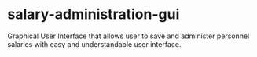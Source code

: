 # salary-administration-gui
Graphical User Interface that allows user to save and administer personnel salaries with easy and understandable user interface.
